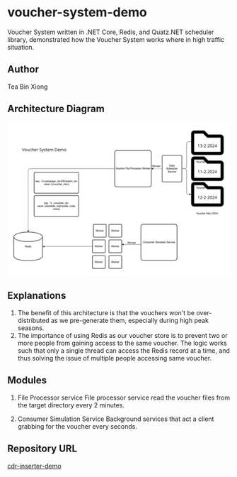 # voucher-system-demo
Voucher System written in .NET Core, Redis, and Quatz.NET scheduler library, demonstrated how the Voucher System works where in high traffic situation.

## Author
Tea Bin Xiong

## Architecture Diagram
![image](./voucher-system.png)


## Explanations
1) The benefit of this architecture is that the vouchers won't be over-distributed as we pre-generate them, especially during high peak seasons.
2) The importance of using Redis as our voucher store is to prevent two or more people from gaining access to the same voucher. The logic works such that only a single thread can access the Redis record at a time, and thus solving the issue of multiple people accessing same voucher.

## Modules
1) File Processor service
File processor service read the voucher files from the target directory every 2 minutes.

2) Consumer Simulation Service 
Background services that act a client grabbing for the voucher every seconds.



## Repository URL
[cdr-inserter-demo](https://github.com/teabinxiong/voucher-system-demo/)
